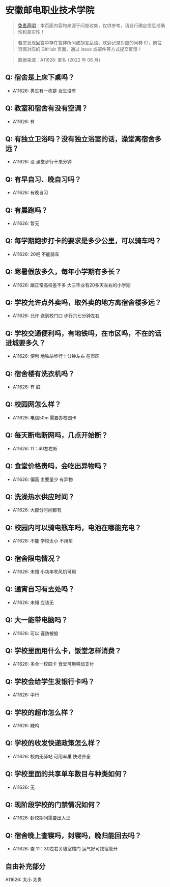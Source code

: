 # 安徽邮电职业技术学院

> [免责声明](https://colleges.chat/#_3)：本页面内容均来源于问卷收集，仅供参考，请自行确定信息准确性和真实性！

> 若您发现回答中存在答非所问或胡言乱语，欢迎记录对应的问卷 ID，前往页面对应的 GitHub 页面，通过 issue 或邮件等方式提交反馈！

> 数据来源：A11626: 匿名 (2022 年 06 月)

## Q: 宿舍是上床下桌吗？

- A11626: 男生有一栋是 女生没有

## Q: 教室和宿舍有没有空调？

- A11626: 有

## Q: 有独立卫浴吗？没有独立浴室的话，澡堂离宿舍多远？

- A11626: 没 澡堂步行十来分钟

## Q: 有早自习、晚自习吗？

- A11626: 有晚自习

## Q: 有晨跑吗？

- A11626: 暂无

## Q: 每学期跑步打卡的要求是多少公里，可以骑车吗？

- A11626: 20吧 不能骑车

## Q: 寒暑假放多久，每年小学期有多长？

- A11626: 跟正常高校差不多 大三毕业有20多天左右的小学期

## Q: 学校允许点外卖吗，取外卖的地方离宿舍楼多远？

- A11626: 允许 送到校门口 步行六七分钟左右

## Q: 学校交通便利吗，有地铁吗，在市区吗，不在的话进城要多久？

- A11626: 便利 地铁站步行十分钟左右 在市区

## Q: 宿舍楼有洗衣机吗？

- A11626: 有 脏

## Q: 校园网怎么样？

- A11626: 电信50m 需要办校园卡

## Q: 每天断电断网吗，几点开始断？

- A11626: 11：40左右断

## Q: 食堂价格贵吗，会吃出异物吗？

- A11626: 偏高 主要量少 有异物

## Q: 洗澡热水供应时间？

- A11626: 大部分时间都有

## Q: 校园内可以骑电瓶车吗，电池在哪能充电？

- A11626: 不能 学校太小 不用车

## Q: 宿舍限电情况？

- A11626: 未知 小功率吹风机可用

## Q: 通宵自习有去处吗？

- A11626: 未知  应该无

## Q: 大一能带电脑吗？

- A11626: 可以 谨防被偷

## Q: 学校里面用什么卡，饭堂怎样消费？

- A11626: 多合一校园卡 食堂可用移动支付

## Q: 学校会给学生发银行卡吗？

- A11626: 中行

## Q: 学校的超市怎么样？

- A11626: 辣鸡

## Q: 学校的收发快递政策怎么样？

- A11626: 校内无驿站 可用丰巢 快递齐全

## Q: 学校里面的共享单车数目与种类如何？

- A11626: 无

## Q: 现阶段学校的门禁情况如何？

- A11626: 封校期间需要出入证

## Q: 宿舍晚上查寝吗，封寝吗，晚归能回去吗？

- A11626: 查  11：30左右关寝室楼门 运气好可找宿管开

## 自由补充部分

A11626: 太小 太贵